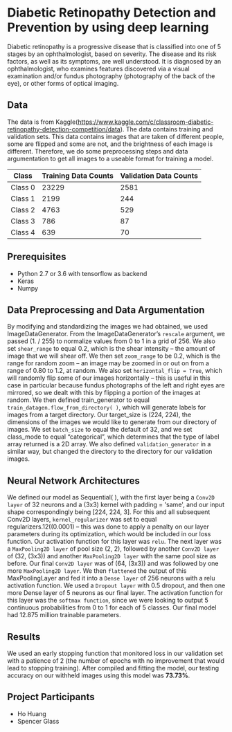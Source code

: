 # Diabetic Retinopathy Detection and Prevention by using deep learning

Diabetic retinopathy is a progressive disease that is classified into one of 5 stages by an ophthalmologist, based on severity. The disease and its risk factors, as well as its symptoms, are well understood. It is diagnosed by an ophthalmologist, who examines features discovered via a visual examination and/or fundus photography (photography of the back of the eye), or other forms of optical imaging.

## Data
The data is from Kaggle(https://www.kaggle.com/c/classroom-diabetic-retinopathy-detection-competition/data). The data contains training and validation sets. This data contains images that are taken of different people, some are flipped and some are not, and the brightness of each image is different. Therefore, we do some preprocessing steps and data argumentation to get all images to a useable format for training a model.

Class | Training Data Counts | Validation Data Counts
---- | ---- | ---- |
Class 0| 23229 | 2581  |
Class 1| 2199  | 244   |
Class 2| 4763  | 529   |
Class 3| 786   | 87    |
Class 4| 639   | 70    |

## Prerequisites

- Python 2.7 or 3.6 with tensorflow as backend
- Keras
- Numpy

## Data Preprocessing and Data Argumentation

By modifying and standardizing the images we had obtained, we used ImageDataGenerator. From the ImageDataGenerator’s `rescale` argument, we passed (1. / 255) to normalize values from 0 to 1 in a grid of 256. We also set `shear_range` to equal 0.2, which is the shear intensity – the amount of image that we will shear off. We then set `zoom_range` to be 0.2, which is the range for random zoom – an image may be zoomed in or out on from a range of 0.80 to 1.2, at random. 
We also set `horizontal_flip = True`, which will randomly flip some of our images horizontally – this is useful in this case in particular because fundus photographs of the left and right eyes are mirrored, so we dealt with this by flipping a portion of the images at random.
We then defined train_generator to equal `train_datagen.flow_from_directory( )`, which will generate labels for images from a target directory. Our target_size is (224, 224), the dimensions of the images we would like to generate from our directory of images. We set `batch_size` to equal the default of 32, and we set class_mode to equal “categorical”, which determines that the type of label array returned is a 2D array. We also defined `validation_generator` in a similar way, but changed the directory to the directory for our validation images.

## Neural Network Architectures

We defined our model as Sequential( ), with the first layer being a `Conv2D layer` of 32 neurons and a (3x3) kernel with padding = 'same', and our input shape correspondingly being [224, 224, 3]. For this and all subsequent Conv2D layers, `kernel_regularizer` was set to equal regularizers.12((0.0001) – this was done to apply a penalty on our layer parameters during its optimization, which would be included in our loss function. Our activation function for this layer was `relu`. The next layer was a `MaxPooling2D layer` of pool size (2, 2), followed by another `Conv2D layer` of (32, (3x3)) and another `MaxPooling2D layer` with the same pool size as before.  Our final `Conv2D layer` was of (64, (3x3)) and was followed by one more `MaxPooling2D layer`. We then `flattened` the output of this MaxPoolingLayer and fed it into a `Dense layer` of 256 neurons with a relu activation function. We used a `Dropout layer` with 0.5 dropout, and then one more Dense layer of 5 neurons as our final layer. The activation function for this layer was the `softmax function`, since we were looking to output 5 continuous probabilities from 0 to 1 for each of 5 classes. Our final model had 12.875 million trainable parameters.

## Results

We used an early stopping function that monitored loss in our validation set with a patience of 2 (the number of epochs with no improvement that would lead to stopping training). 
After compiled and fitting the model, our testing accuracy on our withheld images using this model was **73.73%**.

## Project Participants

- Ho Huang
- Spencer Glass


